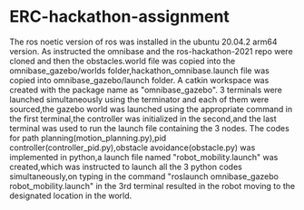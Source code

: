 # ERC-hackathon-assignment
The ros noetic version of ros was installed in the ubuntu 20.04.2 arm64 version.
As instructed the omnibase and the ros-hackathon-2021 repo were cloned and then the obstacles.world file was copied into the omnibase_gazebo/worlds folder,hackathon_omnibase.launch file was copied into omnibase_gazebo/launch folder.
A catkin workspace was created with the package name as "omnibase_gazebo".
3 terminals were launched simultaneously using the terminator and each of them were sourced,the gazebo world was launched using the appropriate command in the first terminal,the controller was initialized in the second,and the last terminal was used to run the launch file containing the 3 nodes.
The codes for path planning(motion_planning.py),pid controller(controller_pid.py),obstacle avoidance(obstacle.py) was implemented in python,a launch file named "robot_mobility.launch" was created,which was instructed to launch all the 3 python codes simultaneously,on typing in the command "roslaunch omnibase_gazebo robot_mobility.launch" in the 3rd terminal resulted in the robot moving to the designated location in the world.

